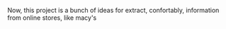 Now, this project is a bunch of ideas for extract, confortably, information from online stores, like macy's